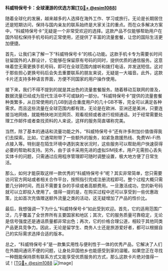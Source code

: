 **科威特保号卡：全球漫游的优选方案[[TG💪+ @esim1088](https://t.me/s/esim1088)]**

随着全球化的发展，越来越多的人选择在海外工作、学习或旅行。无论是长期居住还是短期访问，保持与国内亲友的联系始终是大家关注的重点。而在众多解决方案中，“科威特保号卡”无疑是一个非常受欢迎的选择。这款产品不仅能够帮助用户在国外轻松保持手机号码的正常使用，还提供了丰富的流量套餐，让您的国际生活更加便捷。

首先，让我们来了解一下“科威特保号卡”的核心功能。这款手机卡专为需要长时间驻留国外的人群设计，它能够在保留原有号码的同时，提供优质的通信服务。这意味着您无需更换手机号码，即可在全球范围内接听和拨打电话，并发送短信。这对于那些担心更换号码后会失去重要联系的朋友来说，无疑是一大福音。此外，这款卡片还支持多种语言界面，方便不同国家的用户操作使用。

接下来，我们不得不提到的就是其出色的流量套餐服务。随着移动互联网的普及，数据流量已经成为现代生活中不可或缺的一部分。“科威特保号卡”提供的流量套餐种类繁多，从日常使用的几GB到适合重度用户的几十GB不等，完全可以满足各种需求。而且这些流量在全球范围内都有效，无论是在欧洲、亚洲还是美洲，只要连接当地网络，就能畅快地浏览网页、观看视频或者进行视频通话。对于经常需要处理工作邮件或者查找资料的人来说，这样的服务简直堪称完美。

当然，除了基本的通话和流量功能之外，“科威特保号卡”还有许多附加价值值得我们去探索。比如，它通常附带了一些额外的服务，如紧急救援热线、免费Wi-Fi热点接入等。特别是在陌生环境中遇到突发状况时，这些服务可以帮助用户快速获得必要的帮助和支持。另外，由于该卡采用先进的虚拟SIM技术，用户无需担心丢失实体卡的问题，只需通过应用程序管理即可随时调整设置，极大地方便了日常生活。

那么，如何才能获取这样一款优秀的“科威特保号卡”呢？其实非常简单，您只需要访问官方网站或者相关合作平台，按照指引完成注册流程即可。整个过程大概只需要几分钟时间，而且不需要复杂的手续或者高额费用。一旦激活成功，您的新号码就可以立即投入使用了。值得一提的是，在购买过程中还可以享受到一些优惠政策，比如首次充值赠送额外流量之类的活动，这无疑增加了产品的性价比。

最后，我想强调一下为什么“科威特保号卡”如此受到欢迎。首先，它的适用范围广泛，几乎覆盖了全世界所有主要国家和地区；其次，它的服务质量可靠稳定，无论是信号强度还是通话质量都非常出色；再次，它的价格合理公道，相较于其他同类产品更具竞争力。因此，无论是留学生、商务人士还是旅游爱好者，都可以根据自己的实际需求选择合适的版本。

总之，“科威特保号卡”是一款集实用性与便利性于一体的优秀产品，它解决了人们在外期间通讯不便的问题，让身处异国他乡也能感受到家的温暖。如果您正在寻找一种既能保持原有联系方式又能享受优质服务的方式，那么这款卡片绝对值得一试！[[TG💪+ @esim1088](https://t.me/s/esim1088) ![Image](https://i.postimg.cc/4NQfJmqS/Snipaste-2025-05-13-00-14-12.png)]